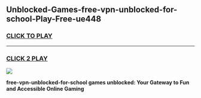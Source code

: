 
## Unblocked-Games-free-vpn-unblocked-for-school-Play-Free-ue448
<h3>
<a href="https://premium76.site?title=free-vpn-unblocked-for-school&ref=23A">CLICK TO PLAY</a></h3>
<hr>

<h3>
<a href="https://premium76.site?title=free-vpn-unblocked-for-school&ref=23A">CLICK 2 PLAY</a>
  
</h3>

<a href="https://premium76.site?title=free-vpn-unblocked-for-school&ref=23A"><img src="https://clearcache.store/games.png"></a>


**free-vpn-unblocked-for-school games unblocked: Your Gateway to Fun and Accessible Online Gaming**
